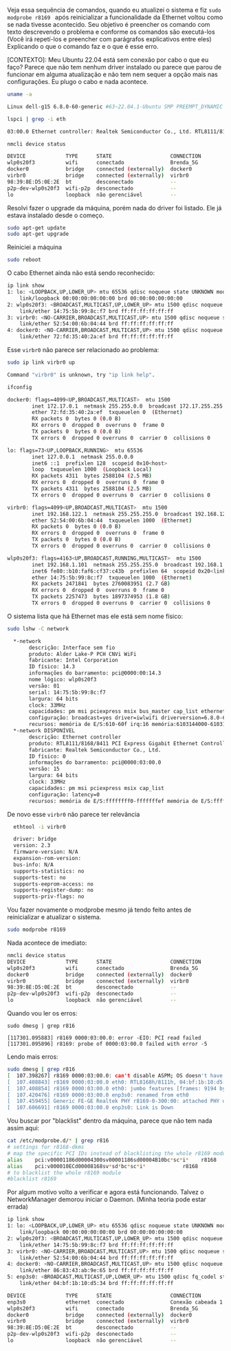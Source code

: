 Veja essa sequência de comandos, quando eu atualizei o sistema e fiz `sudo modprobe r8169 ` após reinicializar a funcionalidade da Ethernet voltou como se nada tivesse acontecido. Seu objetivo é preencher os comando com texto descrevendo o problema e conforme os comandos são executá-los (Você irá repetí-los e preencher com parágrafos explicativos entre eles) Explicando o que o comando faz e o que é esse erro.

[CONTEXTO]:
Meu Ubuntu 22.04 está sem conexão por cabo o que eu faço? Parece que não tem nenhum driver instalado ou parece que parou de funcionar em alguma atualização e não tem nem sequer a opção mais nas configurações. Eu plugo o cabo e nada acontece.

```bash
uname -a

Linux dell-g15 6.8.0-60-generic #63~22.04.1-Ubuntu SMP PREEMPT_DYNAMIC Tue Apr 22 19:00:15 UTC 2 x86_64 x86_64 x86_64 GNU/Linux
```

```bash
lspci | grep -i eth   

03:00.0 Ethernet controller: Realtek Semiconductor Co., Ltd. RTL8111/8168/8411 PCI Express Gigabit Ethernet Controller (rev 15)
```

```bash
nmcli device status     

DEVICE             TYPE      STATE                   CONNECTION 
wlp0s20f3          wifi      conectado               Brenda_5G  
docker0            bridge    connected (externally)  docker0    
virbr0             bridge    connected (externally)  virbr0     
98:39:8E:D5:0E:2E  bt        desconectado            --         
p2p-dev-wlp0s20f3  wifi-p2p  desconectado            --         
lo                 loopback  não gerenciável         --   
```

Resolvi fazer o upgrade da máquina, porém nada do driver foi listado. Ele já estava instalado desde o começo.

```bash
sudo apt-get update
sudo apt-get upgrade
```

Reiniciei a máquina

```bash
sudo reboot
```

O cabo Ethernet ainda não está sendo reconhecido:

```bash
ip link show                                                                                     
1: lo: <LOOPBACK,UP,LOWER_UP> mtu 65536 qdisc noqueue state UNKNOWN mode DEFAULT group default qlen 1000
    link/loopback 00:00:00:00:00:00 brd 00:00:00:00:00:00
2: wlp0s20f3: <BROADCAST,MULTICAST,UP,LOWER_UP> mtu 1500 qdisc noqueue state UP mode DORMANT group default qlen 1000
    link/ether 14:75:5b:99:8c:f7 brd ff:ff:ff:ff:ff:ff
3: virbr0: <NO-CARRIER,BROADCAST,MULTICAST,UP> mtu 1500 qdisc noqueue state DOWN mode DEFAULT group default qlen 1000
    link/ether 52:54:00:6b:04:44 brd ff:ff:ff:ff:ff:ff
4: docker0: <NO-CARRIER,BROADCAST,MULTICAST,UP> mtu 1500 qdisc noqueue state DOWN mode DEFAULT group default 
    link/ether 72:fd:35:40:2a:ef brd ff:ff:ff:ff:ff:ff
```

Esse `virbr0` não parece ser relacionado ao problema:

```bash
sudo ip link virbr0 up

Command "virbr0" is unknown, try "ip link help".
```

```bash
ifconfig                                                                                                   

docker0: flags=4099<UP,BROADCAST,MULTICAST>  mtu 1500
        inet 172.17.0.1  netmask 255.255.0.0  broadcast 172.17.255.255
        ether 72:fd:35:40:2a:ef  txqueuelen 0  (Ethernet)
        RX packets 0  bytes 0 (0.0 B)
        RX errors 0  dropped 0  overruns 0  frame 0
        TX packets 0  bytes 0 (0.0 B)
        TX errors 0  dropped 0 overruns 0  carrier 0  collisions 0

lo: flags=73<UP,LOOPBACK,RUNNING>  mtu 65536
        inet 127.0.0.1  netmask 255.0.0.0
        inet6 ::1  prefixlen 128  scopeid 0x10<host>
        loop  txqueuelen 1000  (Loopback Local)
        RX packets 4311  bytes 2588104 (2.5 MB)
        RX errors 0  dropped 0  overruns 0  frame 0
        TX packets 4311  bytes 2588104 (2.5 MB)
        TX errors 0  dropped 0 overruns 0  carrier 0  collisions 0

virbr0: flags=4099<UP,BROADCAST,MULTICAST>  mtu 1500
        inet 192.168.122.1  netmask 255.255.255.0  broadcast 192.168.122.255
        ether 52:54:00:6b:04:44  txqueuelen 1000  (Ethernet)
        RX packets 0  bytes 0 (0.0 B)
        RX errors 0  dropped 0  overruns 0  frame 0
        TX packets 0  bytes 0 (0.0 B)
        TX errors 0  dropped 0 overruns 0  carrier 0  collisions 0

wlp0s20f3: flags=4163<UP,BROADCAST,RUNNING,MULTICAST>  mtu 1500
        inet 192.168.1.101  netmask 255.255.255.0  broadcast 192.168.1.255
        inet6 fe80::b10:faf6:cf37:c43b  prefixlen 64  scopeid 0x20<link>
        ether 14:75:5b:99:8c:f7  txqueuelen 1000  (Ethernet)
        RX packets 2471841  bytes 2760083951 (2.7 GB)
        RX errors 0  dropped 0  overruns 0  frame 0
        TX packets 2257473  bytes 1897374953 (1.8 GB)
        TX errors 0  dropped 0 overruns 0  carrier 0  collisions 0
```

O sistema lista que há Ethernet mas ele está sem nome físico:

```bash
sudo lshw -C network       

  *-network                 
       descrição: Interface sem fio
       produto: Alder Lake-P PCH CNVi WiFi
       fabricante: Intel Corporation
       ID físico: 14.3
       informações do barramento: pci@0000:00:14.3
       nome lógico: wlp0s20f3
       versão: 01
       serial: 14:75:5b:99:8c:f7
       largura: 64 bits
       clock: 33MHz
       capacidades: pm msi pciexpress msix bus_master cap_list ethernet physical wireless
       configuração: broadcast=yes driver=iwlwifi driverversion=6.8.0-60-generic firmware=86.fb5c9aeb.0 so-a0-hr-b0-86.uc ip=192.168.1.101 latency=0 link=yes multicast=yes wireless=IEEE 802.11
       recursos: memória de E/S:610-60f irq:16 memória:6103144000-6103147fff
  *-network DISPONÍVEL
       descrição: Ethernet controller
       produto: RTL8111/8168/8411 PCI Express Gigabit Ethernet Controller
       fabricante: Realtek Semiconductor Co., Ltd.
       ID físico: 0
       informações do barramento: pci@0000:03:00.0
       versão: 15
       largura: 64 bits
       clock: 33MHz
       capacidades: pm msi pciexpress msix cap_list
       configuração: latency=0
       recursos: memória de E/S:ffffffff0-fffffffef memória de E/S:ffffffff0-fffffffef porta de E/S:3000(tamanho=256) memória:72104000-72104fff memória:72100000-72103fff
```

De novo esse `virbr0` não parece ter relevância

```bash
  ethtool -i virbr0                                                                                              

  driver: bridge
  version: 2.3
  firmware-version: N/A
  expansion-rom-version: 
  bus-info: N/A
  supports-statistics: no
  supports-test: no
  supports-eeprom-access: no
  supports-register-dump: no
  supports-priv-flags: no
```

Vou fazer novamente o modprobe mesmo já tendo feito antes de reinicializar e atualizar o sistema.

```bash
sudo modprobe r8169 
```

Nada acontece de imediato:

```bash
nmcli device status
DEVICE             TYPE      STATE                   CONNECTION 
wlp0s20f3          wifi      conectado               Brenda_5G  
docker0            bridge    connected (externally)  docker0    
virbr0             bridge    connected (externally)  virbr0     
98:39:8E:D5:0E:2E  bt        desconectado            --         
p2p-dev-wlp0s20f3  wifi-p2p  desconectado            --         
lo                 loopback  não gerenciável         -- 
```

Quando vou ler os erros:

```
sudo dmesg | grep r816                                                                                         

[117301.095883] r8169 0000:03:00.0: error -EIO: PCI read failed
[117301.095896] r8169: probe of 0000:03:00.0 failed with error -5
```

Lendo mais erros:

```bash
sudo dmesg | grep r816                                                                                         qua 20 ago 2025 19:08:58
[  107.398267] r8169 0000:03:00.0: can't disable ASPM; OS doesn't have ASPM control
[  107.408843] r8169 0000:03:00.0 eth0: RTL8168h/8111h, 04:bf:1b:10:d5:34, XID 541, IRQ 170
[  107.408854] r8169 0000:03:00.0 eth0: jumbo features [frames: 9194 bytes, tx checksumming: ko]
[  107.420476] r8169 0000:03:00.0 enp3s0: renamed from eth0
[  107.459455] Generic FE-GE Realtek PHY r8169-0-300:00: attached PHY driver (mii_bus:phy_addr=r8169-0-300:00, irq=MAC)
[  107.606691] r8169 0000:03:00.0 enp3s0: Link is Down
```

Vou buscar por "blacklist" dentro da máquina, parece que não tem nada assim aqui:

```bash
cat /etc/modprobe.d/* | grep r816
# settings for r8168-dkms
# map the specific PCI IDs instead of blacklisting the whole r8169 module
alias    pci:v00001186d00004300sv00001186sd00004B10bc*sc*i*    r8168
alias    pci:v000010ECd00008168sv*sd*bc*sc*i*            r8168
# to blacklist the whole r8169 module
#blacklist r8169
```

Por algum motivo volto a verificar e agora está funcionando. Talvez o NetworkManager demorou iniciar o Daemon. (Minha teoria pode estar errada)

```bash
ip link show
1: lo: <LOOPBACK,UP,LOWER_UP> mtu 65536 qdisc noqueue state UNKNOWN mode DEFAULT group default qlen 1000
    link/loopback 00:00:00:00:00:00 brd 00:00:00:00:00:00
2: wlp0s20f3: <BROADCAST,MULTICAST,UP,LOWER_UP> mtu 1500 qdisc noqueue state UP mode DORMANT group default qlen 1000
    link/ether 14:75:5b:99:8c:f7 brd ff:ff:ff:ff:ff:ff
3: virbr0: <NO-CARRIER,BROADCAST,MULTICAST,UP> mtu 1500 qdisc noqueue state DOWN mode DEFAULT group default qlen 1000
    link/ether 52:54:00:6b:04:44 brd ff:ff:ff:ff:ff:ff
4: docker0: <NO-CARRIER,BROADCAST,MULTICAST,UP> mtu 1500 qdisc noqueue state DOWN mode DEFAULT group default 
    link/ether 86:83:43:ab:9e:65 brd ff:ff:ff:ff:ff:ff
5: enp3s0: <BROADCAST,MULTICAST,UP,LOWER_UP> mtu 1500 qdisc fq_codel state UP mode DEFAULT group default qlen 1000
    link/ether 04:bf:1b:10:d5:34 brd ff:ff:ff:ff:ff:ff
```

```bash
DEVICE             TYPE      STATE                   CONNECTION        
enp3s0             ethernet  conectado               Conexão cabeada 1 
wlp0s20f3          wifi      conectado               Brenda_5G         
docker0            bridge    connected (externally)  docker0           
virbr0             bridge    connected (externally)  virbr0            
98:39:8E:D5:0E:2E  bt        desconectado            --                
p2p-dev-wlp0s20f3  wifi-p2p  desconectado            --                
lo                 loopback  não gerenciável         --  
```
